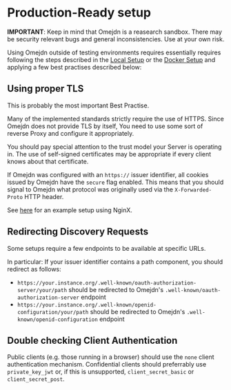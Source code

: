 # Production-Ready setup

**IMPORTANT**: Keep in mind that Omejdn is a reasearch sandbox. There may be security relevant bugs and general inconsistencies. Use at your own risk.

Using Omejdn outside of testing environments requires essentially requires following
the steps described in the [Local Setup](./Local.md) or the [Docker Setup](./Docker.md)
and applying a few best practises described below:

## Using proper TLS

This is probably the most important Best Practise.

Many of the implemented standards strictly require the use of HTTPS.
Since Omejdn does not provide TLS by itself,
You need to use some sort of reverse Proxy and configure it appropriately.

You should pay special attention to the trust model your Server is operating in.
The use of self-signed certificates may be appropriate if every client knows about that certificate.

If Omejdn was configured with an `https://` issuer identifier,
all cookies issued by Omejdn have the `secure` flag enabled.
This means that you should signal to Omejdn what protocol was originally used via the `X-Forwarded-Proto` HTTP header.

See [here](../Integration/NginX.md) for an example setup using NginX.

## Redirecting Discovery Requests

Some setups require a few endpoints to be available at specific URLs.

In particular: If your issuer identifier contains a path component,
you should redirect as follows:

- `https://your.instance.org/.well-known/oauth-authorization-server/your/path`
should be redirected to Omejdn's `.well-known/oauth-authorization-server` endpoint
- `https://your.instance.org/.well-known/openid-configuration/your/path`
should be redirected to Omejdn's `.well-known/openid-configuration` endpoint

## Double checking Client Authentication

Public clients (e.g. those running in a browser) should use the `none` client authentication mechanism.
Confidential clients should preferrably use `private_key_jwt` or,
if this is unsupported, `client_secret_basic` or `client_secret_post`.